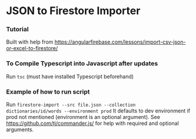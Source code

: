 # JSON to Firestore Importer

### Tutorial
Built with help from https://angularfirebase.com/lessons/import-csv-json-or-excel-to-firestore/

### To Compile Typescript into Javascript after updates
Run `tsc`
(must have installed Typescript beforehand)

### Example of how to run script
Run `firestore-import --src file.json --collection dictionaries/id/words --environment prod`
It defaults to dev environment if prod not mentioned (environment is an optional argument). See https://github.com/tj/commander.js/ for help with required and optional arguments.